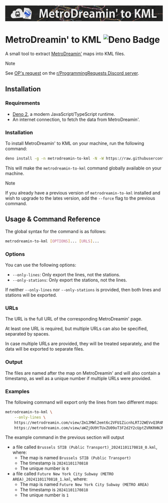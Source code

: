 ![banner](./.github/banner.png)

# MetroDreamin' to KML ![Deno Badge](https://img.shields.io/badge/Uses_Deno-0B0D11?logo=deno)

A small tool to extract [MetroDreamin'](https://metrodreamin.com/) maps into KML
files.

> [!NOTE]
> See
> [OP's request](https://discord.com/channels/1120414216352960642/1169807635885850645/1169807642122792991)
> on the [r/ProgrammingRequests Discord server](https://discord.gg/h9mJmn8Vpj).

## Installation

### Requirements

- [Deno 2](https://deno.land/), a modern JavaScript/TypeScript runtime.
- An internet connection, to fetch the data from MetroDreamin'.

### Installation

To install MetroDreamin' to KML on your machine, run the following command:

```bash
deno install -g -n metrodreamin-to-kml -N -W https://raw.githubusercontent.com/Ascor8522/MetroDreamin-to-KML/master/src/index.ts
```

This will make the `metrodreamin-to-kml` command globally available on your
machine.

> [!NOTE]
> If you already have a previous version of `metrodreamin-to-kml` installed and
> wish to upgrade to the lates version, add the `--force` flag to the previous
> command.

## Usage & Command Reference

The global syntax for the command is as follows:

```bash
metrodreamin-to-kml [OPTIONS]... [URLS]...
```

### Options

You can use the following options:

- `--only-lines`: Only export the lines, not the stations.
- `--only-stations`: Only export the stations, not the lines.

If neither `--only-lines` nor `--only-stations` is provided, then both lines and
stations will be exported.

### URLs

The URL is the full URL of the corresponding MetroDreamin' page.

At least one URL is required, but multiple URLs can also be specified, separated
by spaces.

In case multiple URLs are provided, they will be treated separately, and the
data will be exported to separate files.

### Output

The files are named after the map on MetroDreamin' and will also contain a
timestamp, as well as a unique number if multiple URLs were provided.

### Examples

The following command will export only the lines from two different maps:

```bash
metrodreamin-to-kml \
	--only-lines \
	https://metrodreamin.com/view/Zm1JMWl2emt6c2VFU1ZicnhLRTJ2WEVvQ3R4MXwy \
	https://metrodreamin.com/view/aWZjOU9tTUxZU09oT3F2d2Y2cUptZVRKRHNJM3wx
```

The example command in the previous section will output

- a file called `Brussels STIB (Public Transport)_20241101170818_0.kml`, where:
  - The map is named `Brussels STIB (Public Transport)`
  - The timestamp is `20241101170818`
  - The unique number is `0`
- a file called `Future New York City Subway (METRO AREA)_20241101170818_1.kml`,
  where:
  - The map is named `Future New York City Subway (METRO AREA)`
  - The timestamp is `20241101170818`
  - The unique number is `1`
